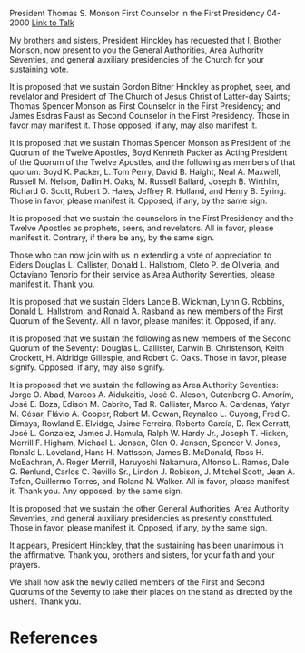 President Thomas S. Monson
First Counselor in the First Presidency
04-2000
[Link to Talk](https://www.churchofjesuschrist.org/study/general-conference/2000/04/the-sustaining-of-church-officers?lang=eng)

My brothers and sisters, President Hinckley has requested that I, Brother Monson, now present to you the General Authorities, Area Authority Seventies, and general auxiliary presidencies of the Church for your sustaining vote.

It is proposed that we sustain Gordon Bitner Hinckley as prophet, seer, and revelator and President of The Church of Jesus Christ of Latter-day Saints; Thomas Spencer Monson as First Counselor in the First Presidency; and James Esdras Faust as Second Counselor in the First Presidency. Those in favor may manifest it. Those opposed, if any, may also manifest it.

It is proposed that we sustain Thomas Spencer Monson as President of the Quorum of the Twelve Apostles, Boyd Kenneth Packer as Acting President of the Quorum of the Twelve Apostles, and the following as members of that quorum: Boyd K. Packer, L. Tom Perry, David B. Haight, Neal A. Maxwell, Russell M. Nelson, Dallin H. Oaks, M. Russell Ballard, Joseph B. Wirthlin, Richard G. Scott, Robert D. Hales, Jeffrey R. Holland, and Henry B. Eyring. Those in favor, please manifest it. Opposed, if any, by the same sign.

It is proposed that we sustain the counselors in the First Presidency and the Twelve Apostles as prophets, seers, and revelators. All in favor, please manifest it. Contrary, if there be any, by the same sign.

Those who can now join with us in extending a vote of appreciation to Elders Douglas L. Callister, Donald L. Hallstrom, Cleto P. de Oliveria, and Octaviano Tenorio for their service as Area Authority Seventies, please manifest it. Thank you.

It is proposed that we sustain Elders Lance B. Wickman, Lynn G. Robbins, Donald L. Hallstrom, and Ronald A. Rasband as new members of the First Quorum of the Seventy. All in favor, please manifest it. Opposed, if any.

It is proposed that we sustain the following as new members of the Second Quorum of the Seventy: Douglas L. Callister, Darwin B. Christenson, Keith Crockett, H. Aldridge Gillespie, and Robert C. Oaks. Those in favor, please signify. Opposed, if any, may also signify.

It is proposed that we sustain the following as Area Authority Seventies: Jorge O. Abad, Marcos A. Aidukaitis, José C. Aleson, Gutenberg G. Amorím, José E. Boza, Edison M. Cabrito, Tad R. Callister, Marco A. Cardenas, Yatyr M. César, Flávio A. Cooper, Robert M. Cowan, Reynaldo L. Cuyong, Fred C. Dimaya, Rowland E. Elvidge, Jaime Ferreira, Roberto García, D. Rex Gerratt, José L. Gonzalez, James J. Hamula, Ralph W. Hardy Jr., Joseph T. Hicken, Merrill F. Higham, Michael L. Jensen, Glen O. Jenson, Spencer V. Jones, Ronald L. Loveland, Hans H. Mattsson, James B. McDonald, Ross H. McEachran, A. Roger Merrill, Haruyoshi Nakamura, Alfonso L. Ramos, Dale G. Renlund, Carlos C. Revillo Sr., Lindon J. Robison, J. Mitchel Scott, Jean A. Tefan, Guillermo Torres, and Roland N. Walker. All in favor, please manifest it. Thank you. Any opposed, by the same sign.

It is proposed that we sustain the other General Authorities, Area Authority Seventies, and general auxiliary presidencies as presently constituted. Those in favor, please manifest it. Opposed, if any, by the same sign.

It appears, President Hinckley, that the sustaining has been unanimous in the affirmative. Thank you, brothers and sisters, for your faith and your prayers.

We shall now ask the newly called members of the First and Second Quorums of the Seventy to take their places on the stand as directed by the ushers. Thank you.

# References
